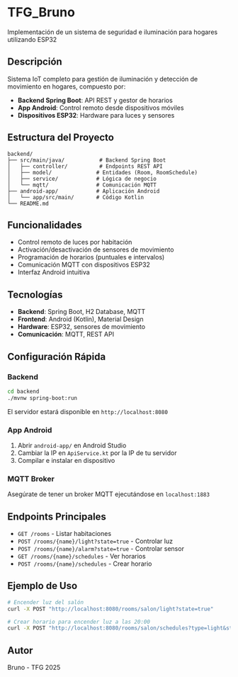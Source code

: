 # TFG_Bruno
Implementación de un sistema de seguridad e iluminación para hogares utilizando ESP32

## Descripción
Sistema IoT completo para gestión de iluminación y detección de movimiento en hogares, compuesto por:
- **Backend Spring Boot**: API REST y gestor de horarios
- **App Android**: Control remoto desde dispositivos móviles
- **Dispositivos ESP32**: Hardware para luces y sensores

## Estructura del Proyecto
```
backend/
├── src/main/java/           # Backend Spring Boot
│   ├── controller/          # Endpoints REST API
│   ├── model/              # Entidades (Room, RoomSchedule)
│   ├── service/            # Lógica de negocio
│   └── mqtt/               # Comunicación MQTT
├── android-app/            # Aplicación Android
│   └── app/src/main/       # Código Kotlin
└── README.md
```

## Funcionalidades
- Control remoto de luces por habitación
- Activación/desactivación de sensores de movimiento
- Programación de horarios (puntuales e intervalos)
- Comunicación MQTT con dispositivos ESP32
- Interfaz Android intuitiva

## Tecnologías
- **Backend**: Spring Boot, H2 Database, MQTT
- **Frontend**: Android (Kotlin), Material Design
- **Hardware**: ESP32, sensores de movimiento
- **Comunicación**: MQTT, REST API

## Configuración Rápida

### Backend
```bash
cd backend
./mvnw spring-boot:run
```
El servidor estará disponible en `http://localhost:8080`

### App Android
1. Abrir `android-app/` en Android Studio
2. Cambiar la IP en `ApiService.kt` por la IP de tu servidor
3. Compilar e instalar en dispositivo

### MQTT Broker
Asegúrate de tener un broker MQTT ejecutándose en `localhost:1883`

## Endpoints Principales
- `GET /rooms` - Listar habitaciones
- `POST /rooms/{name}/light?state=true` - Controlar luz
- `POST /rooms/{name}/alarm?state=true` - Controlar sensor
- `GET /rooms/{name}/schedules` - Ver horarios
- `POST /rooms/{name}/schedules` - Crear horario

## Ejemplo de Uso
```bash
# Encender luz del salón
curl -X POST "http://localhost:8080/rooms/salon/light?state=true"

# Crear horario para encender luz a las 20:00
curl -X POST "http://localhost:8080/rooms/salon/schedules?type=light&state=true&time=20:00&name=Luz nocturna"
```

## Autor
Bruno - TFG 2025
